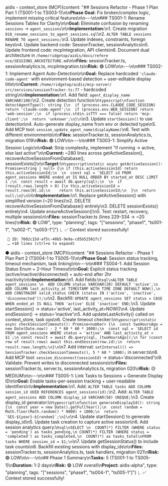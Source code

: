 aidis - context_store (MCP)(content: "## Sessions Refactor - Phase 1 Plan Part 1
                             (TS001-1 to TS003-1)\n\n**Phase Goal:** Fix
                             broken/complex logic, implement missing critical
                             features\n\n---\n\n### TS001-1: Rename Sessions Tables
                             for Clarity\n\n**Goal:** Eliminate confusion by
                             renaming `sessions` →
                             `agent_sessions`\n\n**Implementation:**\n1. Create
                             migration
                             `018_rename_sessions_to_agent_sessions.sql`\n2. `ALTER
                             TABLE sessions RENAME TO agent_sessions;`\n3. Update
                             indexes, constraints, foreign keys\n4. Update backend
                             code: SessionTracker, sessionAnalytics\n5. Update
                             frontend code: mcpIntegration, API clients\n6. Document
                              dual architecture in `/home/ridgetop/aidis/docs/refere
                             nce/SESSIONS_ARCHITECTURE.md`\n\n**Files:**
                             sessionTracker.ts, sessionAnalytics.ts,
                             mcpIntegration.ts\n**Risk:** 🟢 LOW\n\n---\n\n###
                             TS002-1: Implement Agent Auto-Detection\n\n**Goal:**
                             Replace hardcoded `'claude-code-agent'` with
                             environment-based detection + user-editable display
                             title\n\n**Current:** `/home/ridgetop/aidis/mcp-server/
                             src/services/sessionTracker.ts:77` - hardcoded
                             string\n\n**Implementation:**\n1. Add field:
                             `agent_display_name VARCHAR(100)`\n2. Create detection
                             function:\n```typescript\nfunction detectAgentType():
                             string {\n  if (process.env.CLAUDE_CODE_SESSION) return
                              'claude-code-agent';\n  if (process.env.WEB_SESSION)
                             return 'web-session';\n  if (process.stdin.isTTY ===
                             false) return 'mcp-client';\n  return
                             'unknown';\n}\n```\n3. Update `startSession()` to use
                             detection\n4. Auto-generate display_name from env or
                             detected type\n5. Add MCP tool:
                             `session_update_agent_name(displayName)`\n6. Test with
                             different environments\n\n**Files:** sessionTracker.ts,
                              sessionAnalytics.ts, migration 019\n**Risk:** 🟢
                             LOW\n\n---\n\n### TS003-1: Simplify Active Session
                             Logic\n\n**Goal:** Strip complexity, implement \"if
                             running → active, else last active\"\n\n**Current:**
                             ~280 lines across getActiveSession(),
                             recoverActiveSessionFromDatabase(),
                             sessionExists()\n\n**Target:**\n```typescript\nstatic
                             async getActiveSession(): Promise<string | null> {\n
                             if (this.activeSessionId) return
                             this.activeSessionId;\n  \n  const sql = `SELECT id
                             FROM agent_sessions WHERE ended_at IS NULL ORDER BY
                             started_at DESC LIMIT 1`;\n  const result = await
                             db.query(sql);\n  \n  if (result.rows.length > 0) {\n
                               this.activeSessionId = result.rows[0].id;\n    return
                              this.activeSessionId;\n  }\n  return
                             null;\n}\n```\n\n**Implementation:**\n1. Replace
                             getActiveSession() with simplified version (~20
                             lines)\n2. DELETE recoverActiveSessionFromDatabase()
                             entirely\n3. DELETE sessionExists() entirely\n4. Update
                              ensureActiveSession()\n5. Test: restart, recovery,
                             multiple sessions\n\n**Files:** sessionTracker.ts
                             (lines 229-334 → ~20 lines)\n**Risk:** 🟢 LOW", type:
                             "planning", tags: "[\"sessions\", \"phase1\",
                             \"ts001-1\", \"ts002-1\", \"ts003-1\"]")
  ⎿  ✅ Context stored successfully!

     📝 ID: 7602c15d-af5c-48b5-9e9a-cd5b52501fc7
     … +10 lines (ctrl+o to expand)

● aidis - context_store (MCP)(content: "## Sessions Refactor - Phase 1 Plan Part 2
                             (TS004-1 to TS005-1)\n\n**Phase Goal:** Session status
                             tracking, timeout mechanism, task linking\n\n---\n\n###
                              TS004-1: Add Session Status Enum + 2-Hour
                             Timeout\n\n**Goal:** Explicit status tracking
                             (active/inactive/disconnected) + auto-end after 2hr
                             inactivity\n\n**Implementation:**\n1. Add
                             fields:\n```sql\nALTER TABLE agent_sessions \n  ADD
                             COLUMN status VARCHAR(20) DEFAULT 'active',\n  ADD
                             COLUMN last_activity_at TIMESTAMP WITH TIME ZONE
                             DEFAULT NOW(),\n  ADD CONSTRAINT valid_status CHECK
                             (status IN ('active', 'inactive',
                             'disconnected'));\n```\n2. Backfill: `UPDATE
                             agent_sessions SET status = CASE WHEN ended_at IS NULL
                             THEN 'active' ELSE 'inactive' END;`\n3. Update
                             startSession() → status='active',
                             last_activity_at=NOW()\n4. Update endSession() →
                             status='inactive'\n5. Add updateLastActivity() called
                             on context_store, task ops\n6. Create timeout
                             checker:\n```typescript\nstatic async
                             checkSessionTimeouts(): Promise<number> {\n  const
                             twoHoursAgo = new Date(Date.now() - 2 * 60 * 60 *
                             1000);\n  const sql = `SELECT id FROM agent_sessions
                             WHERE status = 'active' AND last_activity_at < $1`;\n
                             const result = await db.query(sql, [twoHoursAgo]);\n
                             for (const row of result.rows) await
                             this.endSession(row.id);\n  return
                             result.rows.length;\n}\n```\n7. Add interval:
                             `setInterval(() =>
                             SessionTracker.checkSessionTimeouts(), 5 * 60 * 1000);`
                              in server.ts\n8. Add MCP tool:
                             `session_disconnect(sessionId)` →
                             status='disconnected'\n9. Validate: Prevent writes to
                             disconnected sessions\n\n**Files:** sessionTracker.ts,
                             server.ts, sessionAnalytics.ts, migration
                             020\n**Risk:** 🟡 MEDIUM\n\n---\n\n### TS005-1: Link
                             Tasks to Sessions + Generate Display ID\n\n**Goal:**
                             Enable tasks-per-session tracking + user-readable
                             identifiers\n\n**Implementation:**\n1. Add: `ALTER
                             TABLE tasks ADD COLUMN session_id UUID REFERENCES
                             agent_sessions(id);`\n2. Add: `ALTER TABLE
                             agent_sessions ADD COLUMN display_id VARCHAR(50)
                             UNIQUE;`\n3. Create display_id
                             generator:\n```typescript\nfunction
                             generateDisplayId(): string {\n  const year = new
                             Date().getFullYear();\n  const random =
                             Math.floor(Math.random() * 9000) + 1000;\n  return
                             `SES-${year}-${random}`;\n}\n```\n4. Update
                             startSession() to generate display_id\n5. Update task
                             creation to capture active session\n6. Add session
                             analytics query:\n```sql\nSELECT \n  COUNT(*) FILTER
                             (WHERE status = 'pending') as tasks_pending,\n
                             COUNT(*) FILTER (WHERE status = 'completed') as
                             tasks_completed,\n  COUNT(*) as tasks_total\nFROM tasks
                              WHERE session_id = $1;\n```\n7. Update
                             getSessionStatus() to include task counts\n8. Backfill
                             existing sessions with display_ids\n\n**Files:**
                             sessionTracker.ts, sessionAnalytics.ts, task handlers,
                             migration 021\n**Risk:** 🟢 LOW\n\n---\n\n## Phase 1
                             Summary\n**Tasks:** 5 (TS001-1 to
                             TS005-1)\n**Duration:** 1-2 days\n**Risk:** 🟢 LOW
                             overall\n**Project:** aidis-alpha", type: "planning",
                             tags: "[\"sessions\", \"phase1\", \"ts004-1\",
                             \"ts005-1\"]")
  ⎿  ✅ Context stored successfully!



